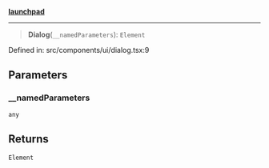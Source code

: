 [**launchpad**](index.md)

***

> **Dialog**(`__namedParameters`): `Element`

Defined in: src/components/ui/dialog.tsx:9

## Parameters

### \_\_namedParameters

`any`

## Returns

`Element`
